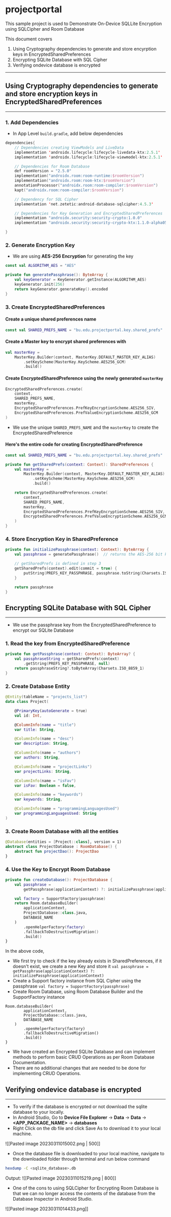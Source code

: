 # projectportal

This sample project is used to Demonstrate On-Device SQLLite Encryption using SQLCipher and Room Database

This document covers

1. Using Cryptography dependencies to generate and store encyrption keys in EncryptedSharedPreferences
2. Encrypting SQLite Database with SQL Cipher
3. Verifying ondevice database is encrypted

---

## Using Cryptography dependencies to generate and store encryption keys in EncryptedSharedPreferences

---

### 1. Add Dependencies

- In App Level `build.gradle`, add below dependencies

```Kotlin
dependencies{
	// Dependencies creating ViewModels and LiveData
	implementation 'androidx.lifecycle:lifecycle-livedata-ktx:2.5.1'
	implementation 'androidx.lifecycle:lifecycle-viewmodel-ktx:2.5.1'

	// Dependencies for Room Database
	def roomVersion = "2.5.0"
	implementation("androidx.room:room-runtime:$roomVersion")
	implementation("androidx.room:room-ktx:$roomVersion")
	annotationProcessor("androidx.room:room-compiler:$roomVersion")
	kapt("androidx.room:room-compiler:$roomVersion")

	// Dependency for SQL Cipher
	implementation 'net.zetetic:android-database-sqlcipher:4.5.3'

	// Dependencies for Key Generation and EncryptedSharedPreferences
	implementation "androidx.security:security-crypto:1.0.0"
	implementation "androidx.security:security-crypto-ktx:1.1.0-alpha05"

}
```

### 2. Generate Encryption Key

- We are using **AES-256 Encryption** for generating the key

```Kotlin
const val ALGORITHM_AES = "AES"

private fun generatePassphrase(): ByteArray {
    val keyGenerator = KeyGenerator.getInstance(ALGORITHM_AES)
    keyGenerator.init(256)
    return keyGenerator.generateKey().encoded
}
```

### 3. Create EncryptedSharedPreferences

#### Create a unique shared preferences name

```Kotlin
const val SHARED_PREFS_NAME = "bu.edu.projectportal.key.shared_prefs"
```

#### Create a Master key to encrypt shared preferences with

```Kotlin
val masterKey =
    MasterKey.Builder(context, MasterKey.DEFAULT_MASTER_KEY_ALIAS)
        .setKeyScheme(MasterKey.KeyScheme.AES256_GCM)
        .build()
```

#### Create EncryptedSharedPreference using the newly generated `masterKey`

```Kotlin
EncryptedSharedPreferences.create(
    context,
    SHARED_PREFS_NAME,
    masterKey,
    EncryptedSharedPreferences.PrefKeyEncryptionScheme.AES256_SIV,
    EncryptedSharedPreferences.PrefValueEncryptionScheme.AES256_GCM
)
```

- We use the unique `SHARED_PREFS_NAME` and the `masterKey` to create the EncryptedSharedPreference

#### Here's the entire code for creating EncryptedSharedPreference

```Kotlin
const val SHARED_PREFS_NAME = "bu.edu.projectportal.key.shared_prefs"

private fun getSharedPrefs(context: Context): SharedPreferences {
    val masterKey =
        MasterKey.Builder(context, MasterKey.DEFAULT_MASTER_KEY_ALIAS)
            .setKeyScheme(MasterKey.KeyScheme.AES256_GCM)
            .build()

    return EncryptedSharedPreferences.create(
        context,
        SHARED_PREFS_NAME,
        masterKey,
        EncryptedSharedPreferences.PrefKeyEncryptionScheme.AES256_SIV,
        EncryptedSharedPreferences.PrefValueEncryptionScheme.AES256_GCM
    )
}

```

### 4. Store Encryption Key in SharedPreference

```Kotlin
private fun initializePassphrase(context: Context): ByteArray {
    val passphrase = generatePassphrase()  // returns the AES-256 bit key created earlier (check step 2)

	// getSharedPrefs is defined in step 3
    getSharedPrefs(context).edit(commit = true) {
        putString(PREFS_KEY_PASSPHRASE, passphrase.toString(Charsets.ISO_8859_1))
    }

    return passphrase
}
```

## Encrypting SQLite Database with SQL Cipher

---

- We use the passphrase key from the EncryptedSharedPreference to encrypt our SQLite Database

### 1. Read the key from EncryptedSharedPreference

```Kotlin
private fun getPassphrase(context: Context): ByteArray? {
    val passphraseString = getSharedPrefs(context)
        .getString(PREFS_KEY_PASSPHRASE, null)
    return passphraseString?.toByteArray(Charsets.ISO_8859_1)
}
```

### 2. Create Database Entity

```Kotlin
@Entity(tableName = "projects_list")
data class Project(

    @PrimaryKey(autoGenerate = true)
    val id: Int,

    @ColumnInfo(name = "title")
    var title: String,

    @ColumnInfo(name = "desc")
    var description: String,

    @ColumnInfo(name = "authors")
    var authors: String,

    @ColumnInfo(name = "projectLinks")
    var projectLinks: String,

    @ColumnInfo(name = "isFav")
    var isFav: Boolean = false,

    @ColumnInfo(name = "keywords")
    var keywords: String,

    @ColumnInfo(name = "programmingLanguagesUsed")
    var programmingLanguagesUsed: String
)
```

### 3. Create Room Database with all the entities

```Kotlin
@Database(entities = [Project::class], version = 1)
abstract class ProjectDatabase : RoomDatabase() {
    abstract fun projectDao(): ProjectDao
}
```

### 4. Use the Key to Encrypt Room Database

```Kotlin
private fun createDatabase(): ProjectDatabase {
    val passphrase =
        getPassphrase(applicationContext) ?: initializePassphrase(applicationContext)

    val factory = SupportFactory(passphrase)
    return Room.databaseBuilder(
        applicationContext,
        ProjectDatabase::class.java,
        DATABASE_NAME
    )
        .openHelperFactory(factory)
        .fallbackToDestructiveMigration()
        .build()
}
```

In the above code,

- We first try to check if the key already exists in SharedPreferences, if it doesn't exist, we create a new Key and store it
  `val passphrase =  getPassphrase(applicationContext) ?: initializePassphrase(applicationContext)`
- Create a Support factory instance from SQL Cipher using the passphrase
  `val factory = SupportFactory(passphrase)`
- Create Room Database, using Room Database Builder and the SupportFactory instance

```
Room.databaseBuilder(
        applicationContext,
        ProjectDatabase::class.java,
        DATABASE_NAME
    )
        .openHelperFactory(factory)
        .fallbackToDestructiveMigration()
        .build()
}
```

- We have created an Encrypted SQLite Database and can implement methods to perform basic CRUD Operations as per Room Database Documentation.
- There are no additional changes that are needed to be done for implementing CRUD Operations.

## Verifying ondevice database is encrypted

---

- To verify if the database is encrypted or not download the sqlite database to your locally.
- In Android Studio, Go to **Device File Explorer** -> **Data** -> **Data** -> **<APP_PACKAGE_NAME>** -> **databases**
- Right Click on the db file and click Save As to download it to your local machine.

![[Pasted image 20230311015002.png | 500]]

- Once the database file is downloaded to your local machine, navigate to the downloaded folder through terminal and run below command

```Bash
hexdump -C <sqlite_database>.db
```

Output:
![[Pasted image 20230311015219.png | 800]]

- One of the cons to using SQLCipher for Encrypting Room Database is that we can no longer access the contents of the database from the Database Inspector in Android Studio.

![[Pasted image 20230311014433.png]]
